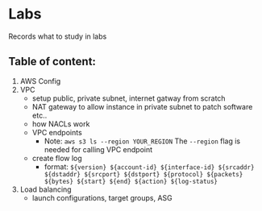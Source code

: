 # Labs
Records what to study in labs

## Table of content:
1. AWS Config
1. VPC
    - setup public, private subnet, internet gatway from scratch
    - NAT gateway to allow instance in private subnet to patch software etc..
    - how NACLs work
    - VPC endpoints
        - Note: `aws s3 ls --region YOUR_REGION` The `--region` flag is needed for calling VPC endpoint
    - create flow log
        - format: `${version} ${account-id} ${interface-id} ${srcaddr} ${dstaddr} ${srcport} ${dstport} ${protocol} ${packets} ${bytes} ${start} ${end} ${action} ${log-status}`
1. Load balancing
    - launch configurations, target groups, ASG